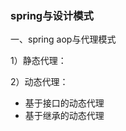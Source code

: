 ### spring与设计模式

一、spring aop与代理模式 </br>

1）静态代理：  </br>


2）动态代理：  </br>
- 基于接口的动态代理  </br>
- 基于继承的动态代理  </br>
